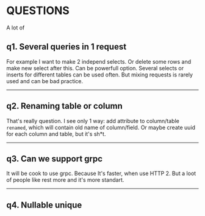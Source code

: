# QUESTIONS
A lot of

## q1. Several queries in 1 request
For example I want to make 2 independ selects.
Or delete some rows and make new select after this.
Can be powerfull option. Several selects or inserts for different tables can be used often. But mixing requests is rarely used and can be bad practice.

---
## q2. Renaming table or column
That's really question. I see only 1 way: add attribute to column/table `renamed`, which will contain old name of column/field. Or maybe create uuid for each column and table, but it's sh*t.

---
## q3. Can we support grpc
It will be cook to use grpc. Because It's faster, when use HTTP 2. But a loot of people like rest more and it's more standart.

---
## q4. Nullable unique
